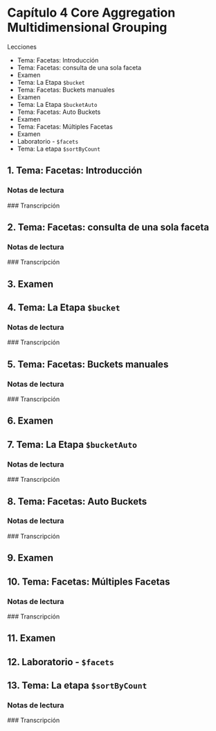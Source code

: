 
# Capítulo 4 Core Aggregation Multidimensional Grouping

Lecciones

* Tema: Facetas: Introducción
* Tema: Facetas: consulta de una sola faceta
* Examen
* Tema: La Etapa `$bucket`
* Tema: Facetas: Buckets manuales
* Examen
* Tema: La Etapa `$bucketAuto`
* Tema: Facetas: Auto Buckets
* Examen
* Tema: Facetas: Múltiples Facetas
* Examen
* Laboratorio - `$facets`
* Tema: La etapa `$sortByCount`

## 1. Tema: Facetas: Introducción

### Notas de lectura


### Transcripción

## 2. Tema: Facetas: consulta de una sola faceta

### Notas de lectura


### Transcripción

## 3. Examen

## 4. Tema: La Etapa `$bucket`

### Notas de lectura


### Transcripción

## 5. Tema: Facetas: Buckets manuales

### Notas de lectura


### Transcripción


## 6. Examen

## 7. Tema: La Etapa `$bucketAuto`

### Notas de lectura


### Transcripción

## 8. Tema: Facetas: Auto Buckets

### Notas de lectura


### Transcripción

## 9. Examen

## 10. Tema: Facetas: Múltiples Facetas

### Notas de lectura


### Transcripción

## 11. Examen

## 12. Laboratorio - `$facets`

## 13. Tema: La etapa `$sortByCount`

### Notas de lectura


### Transcripción
